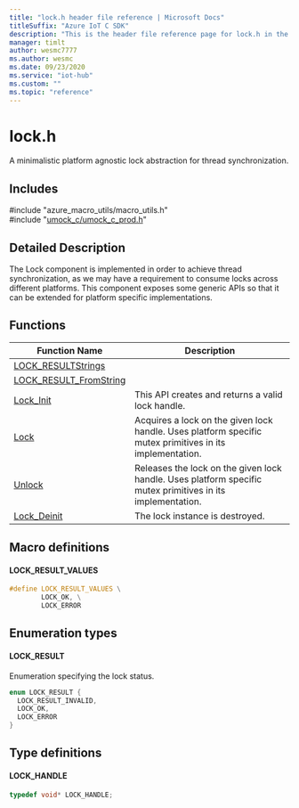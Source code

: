 ```yaml
---                             
title: "lock.h header file reference | Microsoft Docs" 
titleSuffix: "Azure IoT C SDK"            
description: "This is the header file reference page for lock.h in the Azure IoT C SDK. This SDK is used with Azure IoT Hub and Azure IoT Hub Device Provisioning Service"            
manager: timlt                 
author: wesmc7777              
ms.author: wesmc               
ms.date: 09/23/2020                    
ms.service: "iot-hub"             
ms.custom: ""                
ms.topic: "reference"        
---                            
```


# lock.h 

A minimalistic platform agnostic lock abstraction for thread synchronization.

## Includes

\#include "azure_macro_utils/macro_utils.h"  
\#include "[umock_c/umock_c_prod.h](umock-c-prod-h.md)"  

## Detailed Description

The Lock component is implemented in order to achieve thread synchronization, as we may have a requirement to consume locks across different platforms. This component exposes some generic APIs so that it can be extended for platform specific implementations.

## Functions

Function Name                  | Description                                
--------------------------------|---------------------------------------------
[LOCK_RESULTStrings](./lock-h/lock-resultstrings.md)            | 
[LOCK_RESULT_FromString](./lock-h/lock-result-fromstring.md)            | 
[Lock_Init](./lock-h/lock-init.md)            | This API creates and returns a valid lock handle.
[Lock](./lock-h/lock.md)            | Acquires a lock on the given lock handle. Uses platform specific mutex primitives in its implementation.
[Unlock](./lock-h/unlock.md)            | Releases the lock on the given lock handle. Uses platform specific mutex primitives in its implementation.
[Lock_Deinit](./lock-h/lock-deinit.md)            | The lock instance is destroyed.

## Macro definitions

#### LOCK_RESULT_VALUES

```C
#define LOCK_RESULT_VALUES \
        LOCK_OK, \
        LOCK_ERROR 
```

## Enumeration types

#### LOCK_RESULT

Enumeration specifying the lock status. 

```C
enum LOCK_RESULT {
  LOCK_RESULT_INVALID,
  LOCK_OK,
  LOCK_ERROR
}
```

## Type definitions

#### LOCK_HANDLE

```C
typedef void* LOCK_HANDLE;
```

